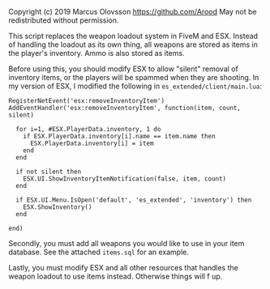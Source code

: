 Copyright (c) 2019 Marcus Olovsson https://github.com/Arood
May not be redistributed without permission.

This script replaces the weapon loadout system in FiveM and ESX. 
Instead of handling the loadout as its own thing, all weapons are
stored as items in the player's inventory. Ammo is also stored as
items.

Before using this, you should modify ESX to allow "silent" removal
of inventory items, or the players will be spammed when they are
shooting. In my version of ESX, I modified the following in 
`es_extended/client/main.lua`:

    RegisterNetEvent('esx:removeInventoryItem')
    AddEventHandler('esx:removeInventoryItem', function(item, count, silent)

      for i=1, #ESX.PlayerData.inventory, 1 do
        if ESX.PlayerData.inventory[i].name == item.name then
          ESX.PlayerData.inventory[i] = item
        end
      end

      if not silent then
        ESX.UI.ShowInventoryItemNotification(false, item, count)
      end

      if ESX.UI.Menu.IsOpen('default', 'es_extended', 'inventory') then
        ESX.ShowInventory()
      end

    end)

Secondly, you must add all weapons you would like to use in your item
database. See the attached `items.sql` for an example.

Lastly, you must modify ESX and all other resources that handles
the weapon loadout to use items instead. Otherwise things will f up.

